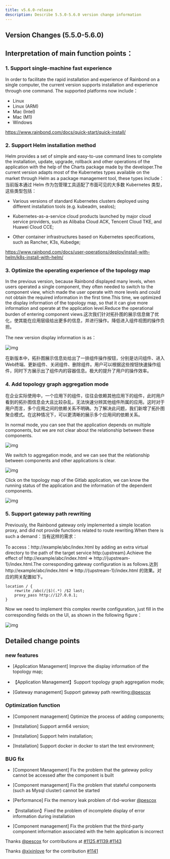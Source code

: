 ```yaml
---
title: v5.6.0-release
description: Describe 5.5.0-5.6.0 version change information
---
```


## Version Changes (5.5.0-5.6.0)

## Interpretation of main function points：

### 1. Support single-machine fast experience

In order to facilitate the rapid installation and experience of Rainbond on a single computer, the current version supports installation and experience through one command. The supported platforms now include：

- Linux
- Linux (ARM)
- Mac (Intel)
- Mac (M1)
- Windows

https://www.rainbond.com/docs/quick-start/quick-install/

### 2. Support Helm installation method

Helm provides a set of simple and easy-to-use command lines to complete the installation, update, upgrade, rollback and other operations of the application with the help of the Charts package made by the developer.The current version adapts most of the Kubernetes types available on the market through Helm as a package management tool, these types include：当前版本通过 Helm 作为包管理工具适配了市面可见的大多数 Kubernetes 类型，这些类型包括：

- Various versions of standard Kubernetes clusters deployed using different installation tools (e.g. kubeadm, sealos);

- Kubernetes-as-a-service cloud products launched by major cloud service providers, such as Alibaba Cloud ACK, Tencent Cloud TKE, and Huawei Cloud CCE;

- Other container infrastructures based on Kubernetes specifications, such as Rancher, K3s, Kubedge;

https://www.rainbond.com/docs/user-operations/deploy/install-with-helm/k8s-install-with-helm/

### 3. Optimize the operating experience of the topology map

In the previous version, because Rainbond displayed many levels, when users operated a single component, they often needed to switch to the component view, which made the user operate with more levels and could not obtain the required information in the first time.This time, we optimized the display information of the topology map, so that it can give more information and operate at the application level.Reduce the operational burden of entering component views.这次我们针对拓扑图的展示信息做了优化，使其能在应用层级给出更多的信息，并进行操作。降低进入组件视图的操作负担。

The new version display information is as：

![img](https://grstatic.oss-cn-shanghai.aliyuncs.com/docs/5.6/community/change/topology-detail.png)

在新版本中，拓扑图展示信息处给出了一排组件操作按钮，分别是访问组件、进入Web终端、更新组件、关闭组件、删除组件。用户可以根据这些按钮快速操作组件，同时下方展示出了组件内的容器信息。极大的提升了用户的操作效率。

### 4. Add topology graph aggregation mode

在企业实际使用中，一个应用下的组件，往往会依赖其他应用下的组件，此时用户看到的拓扑图信息会大且比较杂乱，无法快速分辨其他组件所属的应用。这时对于用户而言，多个应用之间的依赖关系不明确。为了解决此问题，我们新增了拓扑图聚合模式。在这种情况下，可以更清晰的展示多个应用间的依赖关系。

In normal mode, you can see that the application depends on multiple components, but we are not clear about the relationship between these components.

![img](https://grstatic.oss-cn-shanghai.aliyuncs.com/docs/5.6/community/change/topology-normal.png)

We switch to aggregation mode, and we can see that the relationship between components and other applications is clear.

![img](https://grstatic.oss-cn-shanghai.aliyuncs.com/docs/5.6/community/change/topology-polymerization.png)

Click on the topology map of the Gitlab application, we can know the running status of the application and the information of the dependent components.

![img](https://grstatic.oss-cn-shanghai.aliyuncs.com/docs/5.6/community/change/topology-polymerization.png)

### 5. Support gateway path rewriting

Previously, the Rainbond gateway only implemented a simple location proxy, and did not provide functions related to route rewriting.When there is such a demand：当有这样的需求：

To access：http://example/abc/index.html by adding an extra virtual directory to the path of the target service http:{upstream}.Achieve the effect of http://example/abc/index.html => http://{upstream-1}/index.html.The corresponding gateway configuration is as follows.达到 http://example/abc/index.html => http://{upstream-1}/index.html 的效果。对应的网关配置如下。

```Nginx
location / {
    rewrite /abc(/|$)(.*) /$2 last;
    proxy_pass http://127.0.0.1;
}
```

Now we need to implement this complex rewrite configuration, just fill in the corresponding fields on the UI, as shown in the following figure：

![img](https://grstatic.oss-cn-shanghai.aliyuncs.com/docs/5.6/community/change/path-rewrite.png)

###

## Detailed change points

### new features

- [Application Management] Improve the display information of the topology map;

- 【Application Management】Support topology graph aggregation mode;

- [Gateway management] Support gateway path rewriting;[@pescox](https://github.com/pescox)

### Optimization function

- [Component management] Optimize the process of adding components;

- [Installation] Support arm64 version;

- [Installation] Support helm installation;

- [Installation] Support docker in docker to start the test environment;

### BUG fix

- [Component Management] Fix the problem that the gateway policy cannot be accessed after the component is built

- [Component management] Fix the problem that stateful components (such as Mysql cluster) cannot be started

- [Performance] Fix the memory leak problem of rbd-worker [@pescox](https://github.com/pescox)

- 【Installation】Fixed the problem of incomplete display of error information during installation

- [Component management] Fix the problem that the third-party component information associated with the helm application is incorrect

Thanks [@pescox](https://github.com/pescox) for contributions at [#1125](https://github.com/goodrain/rainbond/issues/1125),[#1139](https://github.com/goodrain/rainbond/issues/1139),[#1143](https://github.com/goodrain/rainbond/issues/1143)

Thanks [@xixinlove](https://github.com/xixinlove) for the contribution [#1141](https://github.com/goodrain/rainbond/issues/1141)
